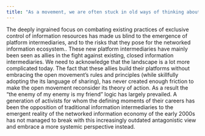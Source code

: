 ```yaml
---
title: "As a movement, we are often stuck in old ways of thinking about open"
---
```

The deeply ingrained focus on combating existing practices of exclusive control of  information resources has made us blind to the emergence of platform intermediaries, and to the risks that they pose for the networked information ecosystem..
These new platform intermediaries have mainly been seen as allies in the fight against existing, closed information intermediaries. We need to acknowledge that the landscape is a lot more complicated today.
The fact that these allies build their platforms without embracing the open movement’s rules and principles (while skillfully adopting the its language of sharing), has never created enough friction to make the open movement reconsider its theory of action. As a result the “the enemy of my enemy is my friend” logic has largely prevailed.
A generation of activists for whom the defining moments of their careers has been the opposition of traditional information intermediaries to the emergent reality of the networked information economy of the early 2000s has not managed to break with this increasingly outdated antagonistic view and embrace a more systemic perspective instead.
